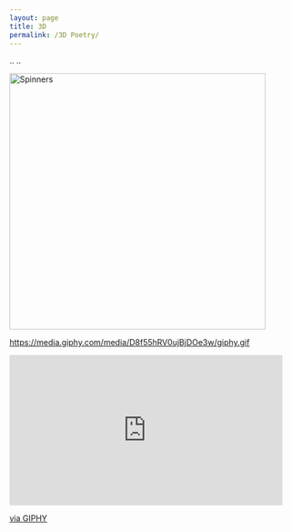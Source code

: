 ```yaml
---
layout: page
title: 3D
permalink: /3D Poetry/
---
```



..
..


<image src="/media/SpinnersExamples.gif" alt="Spinners" width="450" /> 


https://media.giphy.com/media/D8f55hRV0ujBjDOe3w/giphy.gif


<iframe src="https://giphy.com/embed/D8f55hRV0ujBjDOe3w" width="480" height="264" frameBorder="0" class="giphy-embed" allowFullScreen></iframe><p><a href="https://giphy.com/gifs/D8f55hRV0ujBjDOe3w">via GIPHY</a></p>

